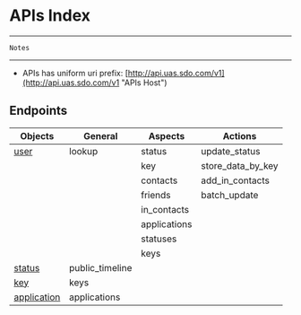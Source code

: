 # APIs Index #

---    

	Notes  
	
---  

* APIs has uniform uri prefix: [http://api.uas.sdo.com/v1](http://api.uas.sdo.com/v1 "APIs Host")

 
## Endpoints ##


Objects          |       General |  Aspects      |   Actions   
-----------------|---------------|---------------|-------------
 [user]          |    lookup     |   status      |  update_status       
 		         |               |   key         |  store_data_by_key           
 		         |               |   contacts    |  add_in_contacts
    	         |               |   friends     |  batch_update
    	         |               |   in_contacts |
    	         |               |   applications|
    	         |               |   statuses    |
    	         |               |   keys        |
 [status]        |public_timeline|      
 [key]           |keys           |         
 [application]   |applications   |   




[user]: user.md "users"  
[status]: status.md "users"    
[key]: key.md "users" 
[application]: application.md "users"  

